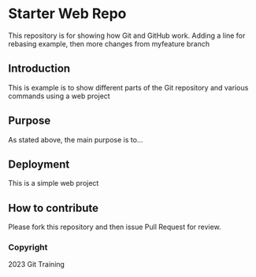 # Starter Web Repo

This repository is for showing how Git and GitHub work. Adding a line for rebasing example, then more changes from myfeature branch

## Introduction

This is example is to show different parts of the Git repository and various commands using a web project

## Purpose

As stated above, the main purpose is to...

## Deployment

This is a simple web project

## How to contribute

Please fork this repository and then issue Pull Request for review.

### Copyright
2023 Git Training